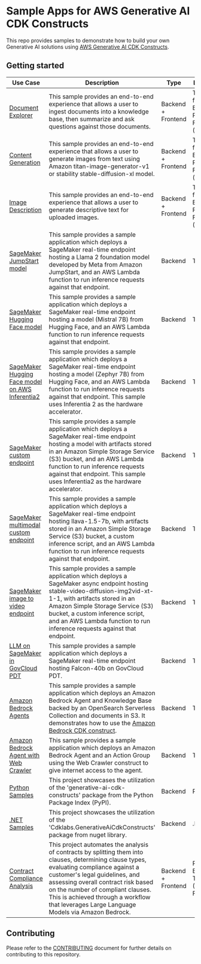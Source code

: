 # Sample Apps for AWS Generative AI CDK Constructs

This repo provides samples to demonstrate how to build your own Generative AI solutions using [AWS Generative AI CDK Constructs](https://github.com/awslabs/generative-ai-cdk-constructs).

## Getting started

|Use Case|Description|Type|Language|
|-|-|-|-|
|[Document Explorer](samples/document_explorer/)| This sample provides an end-to-end experience that allows a user to ingest documents into a knowledge base, then summarize and ask questions against those documents.| Backend + Frontend |TypeScript for Backend, Python for Frontend ([Streamlit](https://streamlit.io/))|
|[Content Generation](samples/content-generation/)| This sample provides an end-to-end experience that allows a user to generate images from text using Amazon titan-image-generator-v1 or stability stable-diffusion-xl model.| Backend + Frontend |TypeScript for Backend, Python for Frontend ([Streamlit](https://streamlit.io/))|
|[Image Description](samples/image-description/)| This sample provides an end-to-end experience that allows a user to generate descriptive text for uploaded images.| Backend + Frontend |TypeScript for Backend, Python for Frontend ([Streamlit](https://streamlit.io/))|
|[SageMaker JumpStart model](samples/sagemaker_jumpstart_model/)| This sample provides a sample application which deploys a SageMaker real-time endpoint hosting a Llama 2 foundation model developed by Meta from Amazon JumpStart, and an AWS Lambda function to run inference requests against that endpoint.|Backend|TypeScript|
|[SageMaker Hugging Face model](samples/sagemaker_huggingface_model/)| This sample provides a sample application which deploys a SageMaker real-time endpoint hosting a model (Mistral 7B) from Hugging Face, and an AWS Lambda function to run inference requests against that endpoint.|Backend|TypeScript|
|[SageMaker Hugging Face model on AWS Inferentia2](samples/sagemaker_huggingface_inferentia/)| This sample provides a sample application which deploys a SageMaker real-time endpoint hosting a model (Zephyr 7B) from Hugging Face, and an AWS Lambda function to run inference requests against that endpoint. This sample uses Inferentia 2 as the hardware accelerator.|Backend|TypeScript|
|[SageMaker custom endpoint](samples/sagemaker_custom_endpoint/)| This sample provides a sample application which deploys a SageMaker real-time endpoint hosting a model with artifacts stored in an Amazon Simple Storage Service (S3) bucket, and an AWS Lambda function to run inference requests against that endpoint. This sample uses Inferentia2 as the hardware accelerator. |Backend|TypeScript|
|[SageMaker multimodal custom endpoint](samples/sagemaker_huggingface_model_llava/)| This sample provides a sample application which deploys a SageMaker real-time endpoint hosting llava-1.5-7b, with artifacts stored in an Amazon Simple Storage Service (S3) bucket, a custom inference script, and an AWS Lambda function to run inference requests against that endpoint. |Backend|TypeScript|
|[SageMaker image to video endpoint](samples/sagemaker_huggingface_model_svd/)| This sample provides a sample application which deploys a SageMaker async endpoint hosting stable-video-diffusion-img2vid-xt-1-1, with artifacts stored in an Amazon Simple Storage Service (S3) bucket, a custom inference script, and an AWS Lambda function to run inference requests against that endpoint. |Backend|TypeScript|
|[LLM on SageMaker in GovCloud PDT](samples/llm-on-govcloud-sagemaker/)| This sample provides a sample application which deploys a SageMaker real-time endpoint hosting Falcon-40b on GovCloud PDT. |Backend|TypeScript|
|[Amazon Bedrock Agents](samples/bedrock-agent/)| This sample provides a sample application which deploys an Amazon Bedrock Agent and Knowledge Base backed by an OpenSearch Serverless Collection and documents in S3. It demonstrates how to use the [Amazon Bedrock CDK construct](https://github.com/awslabs/generative-ai-cdk-constructs/tree/main/src/cdk-lib/bedrock). |Backend|TypeScript|
|[Amazon Bedrock Agent with Web Crawler](samples/bedrock-web-crawler/)| This sample provides a sample application which deploys an Amazon Bedrock Agent and an Action Group using the Web Crawler construct to give internet access to the agent. |Backend|TypeScript|
|[Python Samples](samples/python-samples/)| This project showcases the utilization of the 'generative-ai-cdk-constructs' package from the Python Package Index (PyPI).| Backend | Python|
|[.NET Samples](samples/dotnet-samples/)| This project showcases the utilization of the 'Cdklabs.GenerativeAiCdkConstructs' package from nuget library.| Backend | .NET|
|[Contract Compliance Analysis](samples/contract-compliance-analysis/)| This project automates the analysis of contracts by splitting them into clauses, determining clause types, evaluating compliance against a customer's legal guidelines, and assessing overall contract risk based on the number of compliant clauses. This is achieved through a workflow that leverages Large Language Models via Amazon Bedrock. | Backend + Frontend | Python for Backend, TypeScript (React) for Frontend |

## Contributing

Please refer to the [CONTRIBUTING](CONTRIBUTING.md) document for further details on contributing to this repository. 
